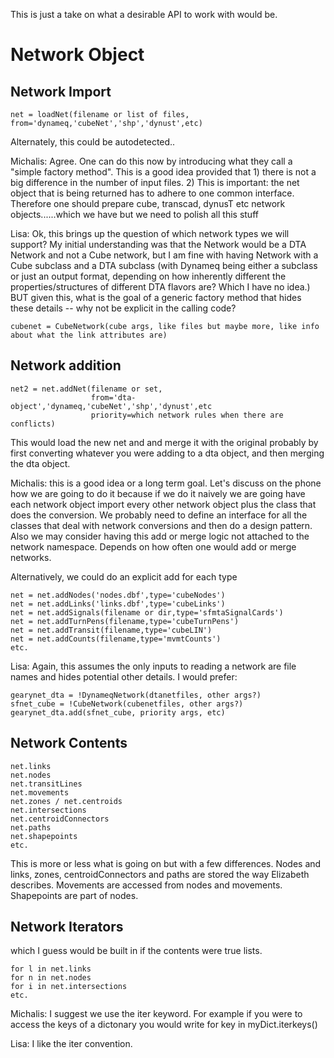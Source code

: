 This is just a take on what a desirable API to work with would be.

# Network Object #
## Network Import ##
```
net = loadNet(filename or list of files, from='dynameq,'cubeNet','shp','dynust',etc) 
```
Alternately, this could be autodetected..

Michalis: Agree. One can do this now by introducing what they call a "simple factory method". This is a good idea provided that 1) there is not a big difference in the number of input files. 2) This is important: the net object that is being returned has to adhere to one common interface. Therefore one should prepare cube, transcad, dynusT etc network objects......which we have but we need to polish all this stuff

Lisa: Ok, this brings up the question of which network types we will support?  My initial understanding was that the Network would be a DTA Network and not a Cube network, but I am fine with having Network with a Cube subclass and a DTA subclass (with Dynameq being either a subclass or just an output format, depending on how inherently different the properties/structures of different DTA flavors are?  Which I have no idea.)  BUT given this, what is the goal of a generic factory method that hides these details -- why not be explicit in the calling code?
```
cubenet = CubeNetwork(cube args, like files but maybe more, like info about what the link attributes are)
```

## Network addition ##
```
net2 = net.addNet(filename or set,
                  from='dta-object','dynameq,'cubeNet','shp','dynust',etc
                  priority=which network rules when there are conflicts)
```
This would load the new net and and merge it with the original probably by
first converting whatever you were adding to a dta object, and then merging the dta object.

Michalis: this is a good idea or a long term goal. Let's discuss on the phone how we are going to do it because if we do it naively we are going have each network object import every other network object plus the class that does the conversion. We probably need to define an interface for all the classes that deal with network conversions and then do a design pattern. Also we may consider having this add or merge logic not attached to the network namespace. Depends on how often one would add or merge networks.

Alternatively, we could do an explicit add for each type
```
net = net.addNodes('nodes.dbf',type='cubeNodes')
net = net.addLinks('links.dbf',type='cubeLinks')
net = net.addSignals(filename or dir,type='sfmtaSignalCards')
net = net.addTurnPens(filename,type='cubeTurnPens')
net = net.addTransit(filename,type='cubeLIN')
net = net.addCounts(filename,type='mvmtCounts')
etc.
```

Lisa: Again, this assumes the only inputs to reading a network are file names and hides potential other details.  I would prefer:
```
gearynet_dta = !DynameqNetwork(dtanetfiles, other args?)
sfnet_cube = !CubeNetwork(cubenetfiles, other args?)
gearynet_dta.add(sfnet_cube, priority args, etc)
```


## Network Contents ##
```
net.links
net.nodes
net.transitLines
net.movements
net.zones / net.centroids
net.intersections
net.centroidConnectors
net.paths
net.shapepoints
etc.
```

This is more or less what is going on but with a few differences. Nodes and links, zones, centroidConnectors and paths are stored the way Elizabeth describes. Movements are accessed from nodes and movements. Shapepoints are part of nodes.
## Network Iterators ##
which I guess would be built in if the contents were true lists.

```
for l in net.links
for n in net.nodes
for i in net.intersections
etc.
```

Michalis: I suggest we use the iter keyword. For example if you were to access the keys of a dictonary you would write for key in myDict.iterkeys()

Lisa: I like the iter convention.